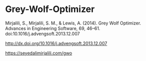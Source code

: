 # Grey-Wolf-Optimizer
Mirjalili, S., Mirjalili, S. M., &amp; Lewis, A. (2014). Grey Wolf Optimizer. Advances in Engineering Software, 69, 46–61. doi:10.1016/j.advengsoft.2013.12.007 

http://dx.doi.org/10.1016/j.advengsoft.2013.12.007

https://seyedalimirjalili.com/gwo
